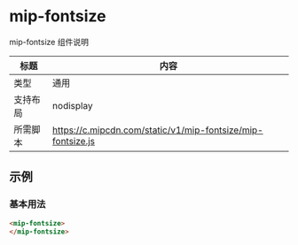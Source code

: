 # mip-fontsize

mip-fontsize 组件说明

标题|内容
----|----
类型|通用
支持布局|nodisplay
所需脚本|https://c.mipcdn.com/static/v1/mip-fontsize/mip-fontsize.js

## 示例

### 基本用法
```html
<mip-fontsize>
</mip-fontsize>
```

